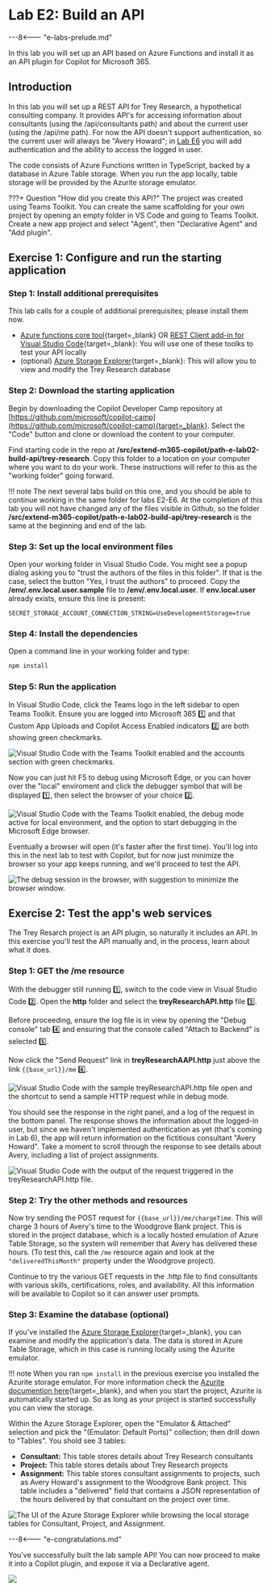 
# Lab E2: Build an API

---8<--- "e-labs-prelude.md"

In this lab you will set up an API based on Azure Functions and install it as an API plugin for Copilot for Microsoft 365.

## Introduction

In this lab you will set up a REST API for Trey Research, a hypothetical consulting company. It provides API's for accessing information about consultants (using the /api/consultants path) and about the current user (using the /api/me path). For now the API doesn't support authentication, so the current user will always be "Avery Howard"; in [Lab E6](./06-add-authentication.md) you will add authentication and the ability to access the logged in user.

The code consists of Azure Functions written in TypeScript, backed by a database in Azure Table storage. When you run the app locally, table storage will be provided by the Azurite storage emulator.

???+ Question "How did you create this API?"
    The project was created using Teams Toolkit. You can create the same scaffolding for your own project by opening an empty folder in VS Code and going to Teams Toolkit. Create a new app project and select "Agent", then "Declarative Agent" and "Add plugin".

## Exercise 1: Configure and run the starting application

### Step 1: Install additional prerequisites

This lab calls for a couple of additional prerequisites; please install them now.

* [Azure functions core tool](https://learn.microsoft.com/en-us/azure/azure-functions/functions-run-local?tabs=windows%2Cisolated-process%2Cnode-v4%2Cpython-v2%2Chttp-trigger%2Ccontainer-apps&pivots=programming-language-csharp#install-the-azure-functions-core-tools){target=_blank} OR
[REST Client add-in for Visual Studio Code](https://marketplace.visualstudio.com/items?itemName=humao.rest-client){target=_blank}: You will use one of these toolks to test your API locally
* (optional) [Azure Storage Explorer](https://azure.microsoft.com/products/storage/storage-explorer){target=_blank}: This will allow you to view and modify the Trey Research database

<cc-end-step lab="e2" exercise="1" step="1" />

### Step 2: Download the starting application

Begin by downloading the Copilot Developer Camp repository at [https://github.com/microsoft/copilot-camp](https://github.com/microsoft/copilot-camp){target=_blank}. Select the "Code" button and clone or download the content to your computer.

Find starting code in the repo at **/src/extend-m365-copilot/path-e-lab02-build-api/trey-research**.
Copy this folder to a location on your computer where you want to do your work. These instructions will refer to this as the "working folder" going forward.

!!! note
    The next several labs build on this one, and you should be able to continue working in the same folder for labs E2-E6. At the completion of this lab you will not have changed any of the files visible in Github, so the folder **/src/extend-m365-copilot/path-e-lab02-build-api/trey-research** is the same at the beginning and end of the lab.

<cc-end-step lab="e2" exercise="1" step="2" />

### Step 3: Set up the local environment files

Open your working folder in Visual Studio Code. You might see a popup dialog asking you to "trust the authors of the files in this folder". If that is the case, select the button "Yes, I trust the authors" to proceed. Copy the **/env/.env.local.user.sample** file to **/env/.env.local.user**. If **env.local.user** already exists, ensure this line is present:

~~~text
SECRET_STORAGE_ACCOUNT_CONNECTION_STRING=UseDevelopmentStorage=true
~~~

<cc-end-step lab="e2" exercise="1" step="3" />

### Step 4: Install the dependencies

Open a command line in your working folder and type:

~~~sh
npm install
~~~

<cc-end-step lab="e2" exercise="1" step="4" />

### Step 5: Run the application

In Visual Studio Code, click the Teams logo in the left sidebar to open Teams Toolkit. Ensure you are logged into Microsoft 365 1️⃣ and that Custom App Uploads and Copilot Access Enabled indicators 2️⃣ are both showing green checkmarks.

![Visual Studio Code with the Teams Toolkit enabled and the accounts section with green checkmarks.](../../assets/images/extend-m365-copilot-02/run-in-ttk01.png)

Now you can just hit F5 to debug using Microsoft Edge, or you can hover over the "local" enviroment and click the debugger symbol that will be displayed 1️⃣, then select the browser of your choice 2️⃣.

![Visual Studio Code with the Teams Toolkit enabled, the debug mode active for local environment, and the option to start debugging in the Microsoft Edge browser.](../../assets/images/extend-m365-copilot-02/run-in-ttk02.png)

Eventually a browser will open (it's faster after the first time). You'll log into this in the next lab to test with Copilot, but for now just minimize the browser so your app keeps running, and we'll proceed to test the API.

![The debug session in the browser, with suggestion to minimize the browser window.](../../assets/images/extend-m365-copilot-02/run-in-ttk03.png)

<cc-end-step lab="e2" exercise="1" step="5" />

## Exercise 2: Test the app's web services

The Trey Resarch project is an API plugin, so naturally it includes an API. In this exercise you'll test the API manually and, in the process, learn about what it does. 

### Step 1: GET the /me resource

With the debugger still running 1️⃣, switch to the code view in Visual Studio Code 2️⃣. Open the **http** folder and select the **treyResearchAPI.http** file 3️⃣.

Before proceeding, ensure the log file is in view by opening the "Debug console" tab 4️⃣ and ensuring that the console called "Attach to Backend" is selected 5️⃣.

Now click the "Send Request" link in **treyResearchAAPI.http** just above the link `{{base_url}}/me` 6️⃣.

![Visual Studio Code with the sample treyResearchAPI.http file open and the shortcut to send a sample HTTP request while in debug mode.](../../assets/images/extend-m365-copilot-02/run-in-ttk04.png)

You should see the response in the right panel, and a log of the request in the bottom panel. The response shows the information about the logged-in user, but since we haven't implemented authentication as yet (that's coming in Lab 6), the app will return information on the fictitious consultant "Avery Howard". Take a moment to scroll through the response to see details about Avery, including a list of project assignments.

![Visual Studio Code with the output of the request triggered in the treyResearchAPI.http file.](../../assets/images/extend-m365-copilot-02/run-in-ttk05.png)

<cc-end-step lab="e2" exercise="2" step="1" />

### Step 2: Try the other methods and resources

Now try sending the POST request for `{{base_url}}/me/chargeTime`. This will charge 3 hours of Avery's time to the Woodgrove Bank project. This is stored in the project database, which is a locally hosted emulation of Azure Table Storage, so the system will remember that Avery has delivered these hours. (To test this, call the `/me` resource again and look at the `"deliveredThisMonth"` property under the Woodgrove project).

Continue to try the various GET requests in the .http file to find consultants with various skills, certifications, roles, and availability. All this information will be available to Copilot so it can answer user prompts.

<cc-end-step lab="e2" exercise="2" step="2" />

### Step 3: Examine the database (optional)

If you've installed the [Azure Storage Explorer](https://azure.microsoft.com/products/storage/storage-explorer){target=_blank}, you can examine and modify the application's data. The data is stored in Azure Table Storage, which in this case is running locally using the Azurite emulator.

!!! note
    When you ran `npm install` in the previous exercise you installed the Azurite storage emulator. For more information check the [Azurite documention here](https://learn.microsoft.com/azure/storage/common/storage-use-azurite){target=_blank}, and when you start the project, Azurite is automatically started up. So as long as your project is started successfully you can view the storage.

Within the Azure Storage Explorer, open the "Emulator & Attached" selection and pick the "(Emulator: Default Ports)" collection; then drill down to "Tables". You shold see 3 tables:

  * **Consultant:** This table stores details about Trey Research consultants
  * **Project:** This table stores details about Trey Research projects
  * **Assignment:** This table stores consultant assignments to projects, such as Avery Howard's assignment to the Woodgrove Bank project. This table includes a "delivered" field that contains a JSON representation of the hours delivered by that consultant on the project over time.

![The UI of the Azure Storage Explorer while browsing the local storage tables for Consultant, Project, and Assignment.](../../assets/images/extend-m365-copilot-02/azure-storage-explorer01.png)

<cc-end-step lab="e2" exercise="2" step="3" />

---8<--- "e-congratulations.md"

You've successfully built the lab sample API! You can now proceed to make it into a Copilot plugin, and expose it via a Declarative agent.

<img src="https://pnptelemetry.azurewebsites.net/copilot-camp/extend-m365-copilot/02-build-the-api" />
